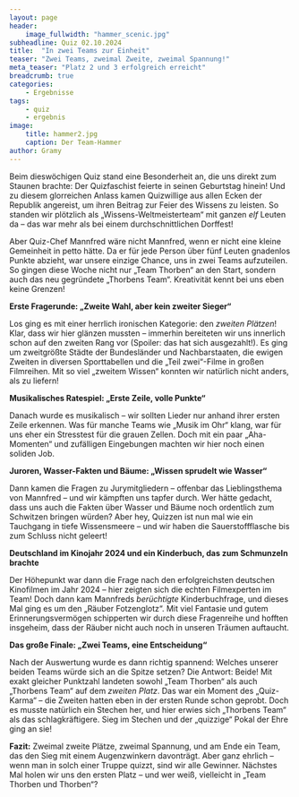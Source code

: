 ```yaml
---
layout: page
header:
    image_fullwidth: "hammer_scenic.jpg"
subheadline: Quiz 02.10.2024
title:  "In zwei Teams zur Einheit"
teaser: "Zwei Teams, zweimal Zweite, zweimal Spannung!"
meta_teaser: "Platz 2 und 3 erfolgreich erreicht"
breadcrumb: true
categories:
    - Ergebnisse
tags:
    - quiz
    - ergebnis
image:
    title: hammer2.jpg
    caption: Der Team-Hammer
author: Gramy
---
```


Beim dieswöchigen Quiz stand eine Besonderheit an, die uns direkt zum Staunen brachte: Der Quizfaschist feierte in seinen Geburtstag hinein! Und zu diesem glorreichen Anlass kamen Quizwillige aus allen Ecken der Republik angereist, um ihren Beitrag zur Feier des Wissens zu leisten. So standen wir plötzlich als „Wissens-Weltmeisterteam“ mit ganzen *elf* Leuten da – das war mehr als bei einem durchschnittlichen Dorffest!

Aber Quiz-Chef Mannfred wäre nicht Mannfred, wenn er nicht eine kleine Gemeinheit in petto hätte. Da er für jede Person über fünf Leuten gnadenlos Punkte abzieht, war unsere einzige Chance, uns in zwei Teams aufzuteilen. So gingen diese Woche nicht nur „Team Thorben“ an den Start, sondern auch das neu gegründete „Thorbens Team“. Kreativität kennt bei uns eben keine Grenzen!

**Erste Fragerunde: „Zweite Wahl, aber kein zweiter Sieger“**

Los ging es mit einer herrlich ironischen Kategorie: den *zweiten Plätzen*! Klar, dass wir hier glänzen mussten – immerhin bereiteten wir uns innerlich schon auf den zweiten Rang vor (Spoiler: das hat sich ausgezahlt!). Es ging um zweitgrößte Städte der Bundesländer und Nachbarstaaten, die ewigen Zweiten in diversen Sporttabellen und die „Teil zwei“-Filme in großen Filmreihen. Mit so viel „zweitem Wissen“ konnten wir natürlich nicht anders, als zu liefern!

**Musikalisches Ratespiel: „Erste Zeile, volle Punkte“**

Danach wurde es musikalisch – wir sollten Lieder nur anhand ihrer ersten Zeile erkennen. Was für manche Teams wie „Musik im Ohr“ klang, war für uns eher ein Stresstest für die grauen Zellen. Doch mit ein paar „Aha-Momenten“ und zufälligen Eingebungen machten wir hier noch einen soliden Job.

**Juroren, Wasser-Fakten und Bäume: „Wissen sprudelt wie Wasser“**

Dann kamen die Fragen zu Jurymitgliedern – offenbar das Lieblingsthema von Mannfred – und wir kämpften uns tapfer durch. Wer hätte gedacht, dass uns auch die Fakten über Wasser und Bäume noch ordentlich zum Schwitzen bringen würden? Aber hey, Quizzen ist nun mal wie ein Tauchgang in tiefe Wissensmeere – und wir haben die Sauerstoffflasche bis zum Schluss nicht geleert!

**Deutschland im Kinojahr 2024 und ein Kinderbuch, das zum Schmunzeln brachte**

Der Höhepunkt war dann die Frage nach den erfolgreichsten deutschen Kinofilmen im Jahr 2024 – hier zeigten sich die echten Filmexperten im Team! Doch dann kam Mannfreds *berüchtigte* Kinderbuchfrage, und dieses Mal ging es um den „Räuber Fotzenglotz“. Mit viel Fantasie und gutem Erinnerungsvermögen schipperten wir durch diese Fragenreihe und hofften insgeheim, dass der Räuber nicht auch noch in unseren Träumen auftaucht.

**Das große Finale: „Zwei Teams, eine Entscheidung“**

Nach der Auswertung wurde es dann richtig spannend: Welches unserer beiden Teams würde sich an die Spitze setzen? Die Antwort: Beide! Mit exakt gleicher Punktzahl landeten sowohl „Team Thorben“ als auch „Thorbens Team“ auf dem *zweiten Platz*. Das war ein Moment des „Quiz-Karma“ – die Zweiten hatten eben in der ersten Runde schon geprobt. Doch es musste natürlich ein Stechen her, und hier erwies sich „Thorbens Team“ als das schlagkräftigere. Sieg im Stechen und der „quizzige“ Pokal der Ehre ging an sie!

**Fazit:** Zweimal zweite Plätze, zweimal Spannung, und am Ende ein Team, das den Sieg mit einem Augenzwinkern davonträgt. Aber ganz ehrlich – wenn man in solch einer Truppe quizzt, sind wir alle Gewinner. Nächstes Mal holen wir uns den ersten Platz – und wer weiß, vielleicht in „Team Thorben und Thorben“?